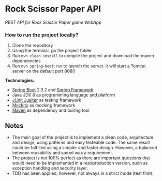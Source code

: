 # Rock Scissor Paper API
_REST API for Rock Scissor Paper game WebApp_

### How to run the project locally?

1. Clone the repository
2. Using the terminal, go the project folder
3. Run `mvn clean install` to compile the project and download the maven dependencies
4. Run `mvn spring-boot:run` to launch the server. It will start a Tomcat server on the default port 8080

**Technologies:**
- [Spring Boot](https://spring.io/projects/spring-boot) 2.3.2 and [Spring Framework](https://spring.io/)
- [Java JDK 8](https://www.oracle.com/java/technologies/javase/javase-jdk8-downloads.html) as programming language and platform
- [JUnit Jupiter](https://junit.org/junit5/docs/current/user-guide/) as testing framework
- [Mockito](https://site.mockito.org/) as mocking framework
- [Maven](https://maven.apache.org/) as dependency and builing tool

## Notes
- The main goal of the project is to implement a clean code, arquitecture and design, using patterns and easy testeable code. The same result could be fulfilled using a simpler and faster design. However, a balanced between reusability and speed was a requirement.
- The project is not 100% perfect as there are important questions that would need to be implemented in a real/production version, such as exception handling and security layer.
- TDD has been applied, however, not always in a strict mode (test first).

